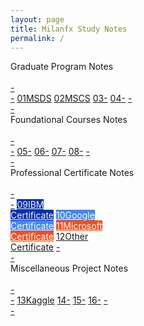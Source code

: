 ```yaml
---
layout: page
title: Milanfx Study Notes
permalink: /
---
```


<div class="block">
  <div class="btn text">
    <div class="btn name">Graduate Program Notes</div><br>
    <div class="block" style="grid-template-columns: 1fr 2fr 2fr 2fr 2fr 1fr;">
      <a href="/#/"       class="btn empty">-<br>-</a>
      <a href="/01-MSDS/" class="btn boxout"><span class="btn boxin">01</span>MSDS</a>
      <a href="/02-MSCS/" class="btn boxout"><span class="btn boxin">02</span>MSCS</a>
      <a href="/03-MSAI/" class="btn boxout"><span class="btn boxin">03</span>-</a>
      <a href="/04-MEEM/" class="btn boxout"><span class="btn boxin">04</span>-</a>
      <a href="/#/"       class="btn empty">-<br>-</a>
    </div>
  </div>
</div>

<div class="block">
  <div class="btn text">
    <div class="btn name">Foundational Courses Notes</div><br>
    <div class="block" style="grid-template-columns: 1fr 2fr 2fr 2fr 2fr 1fr;">
      <a href="/#/"           class="btn empty">-<br>-</a>
      <a href="/06-Colorado/" class="btn boxout"><span class="btn boxin">05</span>-</a>
      <a href="/#/"           class="btn boxout"><span class="btn boxin">06</span>-</a>
      <a href="/#/"           class="btn boxout"><span class="btn boxin">07</span>-</a>
      <a href="/#/"           class="btn boxout"><span class="btn boxin">08</span>-</a>
      <a href="/#/"           class="btn empty">-<br>-</a>
    </div>
  </div>
</div>

<div class="block">
  <div class="btn text">
    <div class="btn name">Professional Certificate Notes</div><br>
    <div class="block" style="grid-template-columns: 1fr 2fr 2fr 2fr 2fr 1fr;">
      <a href="/#/" class="btn empty">-<br>-</a>
      <a href="/#/" class="btn boxout" style="background-color:#0530AD; color:#F4F4F4;"><span class="btn boxin">09</span>IBM<br>Certificate</a>
      <a href="/#/" class="btn boxout" style="background-color:#4285F4; color:#FFFFFF;"><span class="btn boxin">10</span>Google<br>Certificate</a>
      <a href="/#/" class="btn boxout" style="background-color:#F25022; color:#FFFFFF;"><span class="btn boxin">11</span>Microsoft<br>Certificate</a>
      <a href="/#/" class="btn boxout"><span class="btn boxin">12</span>Other<br>Certificate</a>
      <a href="/#/" class="btn empty">-<br>-</a>
    </div>
  </div>
</div>

<div class="block">
  <div class="btn text">
    <div class="btn name">Miscellaneous Project Notes</div><br>
    <div class="block" style="grid-template-columns: 1fr 2fr 2fr 2fr 2fr 1fr;">
      <a href="/#/" class="btn empty">-<br>-</a>
      <a href="/#/" class="btn boxout"><span class="btn boxin">13</span>Kaggle</a>
      <a href="/#/" class="btn boxout"><span class="btn boxin">14</span>-</a>
      <a href="/#/" class="btn boxout"><span class="btn boxin">15</span>-</a>
      <a href="/#/" class="btn boxout"><span class="btn boxin">16</span>-</a>
      <a href="/#/" class="btn empty">-<br>-</a>
    </div>
  </div>
</div>
